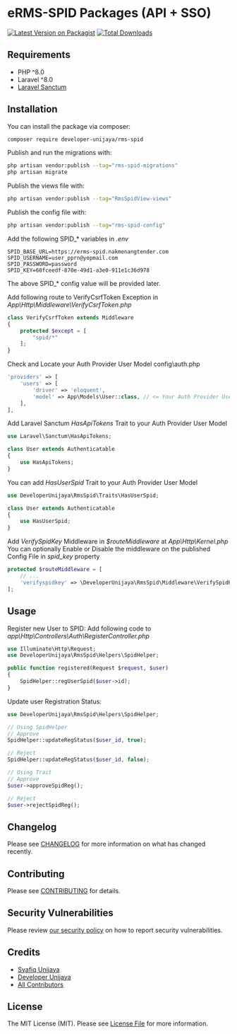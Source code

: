 # eRMS-SPID Packages (API + SSO)

[![Latest Version on Packagist](https://img.shields.io/packagist/v/developer-unijaya/rms-spid.svg?style=flat-square)](https://packagist.org/packages/developer-unijaya/rms-spid)
[![Total Downloads](https://img.shields.io/packagist/dt/developer-unijaya/rms-spid.svg?style=flat-square)](https://packagist.org/packages/developer-unijaya/rms-spid)

## Requirements

- PHP ^8.0
- Laravel ^8.0
- [Laravel Sanctum](https://laravel.com/docs/8.x/sanctum)

## Installation

You can install the package via composer:

```bash
composer require developer-unijaya/rms-spid
```

Publish and run the migrations with:

```bash
php artisan vendor:publish --tag="rms-spid-migrations"
php artisan migrate
```

Publish the views file with:

```bash
php artisan vendor:publish --tag="RmsSpidView-views"
```

Publish the config file with:

```bash
php artisan vendor:publish --tag="rms-spid-config"
```

Add the following SPID_* variables in _.env_

```
SPID_BASE_URL=https://erms-spid.nakmenangtender.com
SPID_USERNAME=user_pprn@yopmail.com
SPID_PASSWORD=password
SPID_KEY=60fceedf-870e-49d1-a3e0-911e1c36d978
```
The above SPID_* config value will be provided later.

Add following route to VerifyCsrfToken Exception in _App\Http\Middleware\VerifyCsrfToken.php_

```php
class VerifyCsrfToken extends Middleware
{
    protected $except = [
        "spid/*"
    ];
}
```

Check and Locate your Auth Provider User Model
config\auth.php

```php
'providers' => [
    'users' => [
        'driver' => 'eloquent',
        'model' => App\Models\User::class, // <= Your Auth Provider User Model
    ],
],
```

Add Laravel Sanctum _HasApiTokens_ Trait to your Auth Provider User Model

```php
use Laravel\Sanctum\HasApiTokens;

class User extends Authenticatable
{
    use HasApiTokens;
}
```

You can add _HasUserSpid_ Trait to your Auth Provider User Model

```php
use DeveloperUnijaya\RmsSpid\Traits\HasUserSpid;

class User extends Authenticatable
{
    use HasUserSpid;
}
```

Add _VerifySpidKey_ Middleware in _$routeMiddleware_ at _App\Http\Kernel.php_
You can optionally Enable or Disable the middleware on the published Config File in *spid_key* property
```php
protected $routeMiddleware = [
    // ...
    'verifyspidkey' => \DeveloperUnijaya\RmsSpid\Middleware\VerifySpidKey::class,
];
```

## Usage

Register new User to SPID:
Add following code to _app\Http\Controllers\Auth\RegisterController.php_ 
```php
use Illuminate\Http\Request;
use DeveloperUnijaya\RmsSpid\Helpers\SpidHelper;

public function registered(Request $request, $user)
{
    SpidHelper::regUserSpid($user->id);
}
```

Update user Registration Status:
```php
use DeveloperUnijaya\RmsSpid\Helpers\SpidHelper;

// Using SpidHelper
// Approve
SpidHelper::updateRegStatus($user_id, true);

// Reject
SpidHelper::updateRegStatus($user_id, false);

// Using Trait
// Approve
$user->approveSpidReg();

// Reject
$user->rejectSpidReg();
```

## Changelog

Please see [CHANGELOG](CHANGELOG.md) for more information on what has changed recently.

## Contributing

Please see [CONTRIBUTING](CONTRIBUTING.md) for details.

## Security Vulnerabilities

Please review [our security policy](../../security/policy) on how to report security vulnerabilities.

## Credits

- [Syafiq Unijaya](https://github.com/syafiq-unijaya)
- [Developer Unijaya](https://github.com/developer-unijaya)
- [All Contributors](../../contributors)

## License

The MIT License (MIT). Please see [License File](LICENSE.md) for more information.
